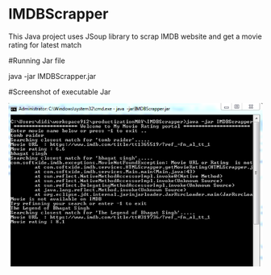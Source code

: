 # IMDBScrapper
This Java project uses JSoup library to scrap IMDB website and get a movie rating for latest match


#Running Jar file

java -jar IMDBScrapper.jar


#Screenshot of executable Jar

![alt text](https://raw.githubusercontent.com/jimmy17x/IMDBScrapper/master/image.png)
